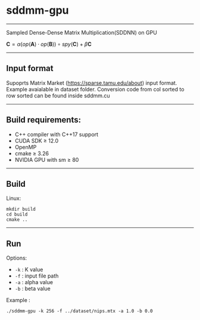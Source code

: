 # sddmm-gpu

---

Sampled Dense-Dense Matrix Multiplication(SDDNN) on GPU

$\mathbf{C}=\alpha(op(\mathbf{A})\cdot op(\mathbf{B}))\circ spy(\mathbf{C})+\beta\mathbf{C}$

---

## Input format

Supoprts Matrix Market (https://sparse.tamu.edu/about) input format. Example avaialable in dataset folder.
Conversion code from col sorted to row sorted can be found inside sddmm.cu

---

## Build requirements:

- C++ compiler with C++17 support
- CUDA SDK $\ge$ 12.0
- OpenMP
- cmake $\ge$ 3.26
- NVIDIA GPU with sm $\ge$ 80

---

## Build

Linux:

```shell
mkdir build
cd build
cmake ..
```

---

## Run

Options:

- `-k` : K value
- `-f` : input file path
- `-a` : alpha value
- `-b` : beta value

Example :

```shell
./sddmm-gpu -k 256 -f ../dataset/nips.mtx -a 1.0 -b 0.0
```